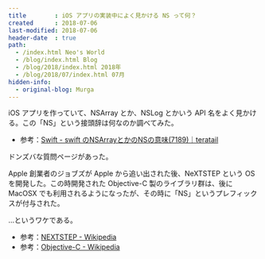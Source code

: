```yaml
---
title        : iOS アプリの実装中によく見かける NS って何？
created      : 2018-07-06
last-modified: 2018-07-06
header-date  : true
path:
  - /index.html Neo's World
  - /blog/index.html Blog
  - /blog/2018/index.html 2018年
  - /blog/2018/07/index.html 07月
hidden-info:
  - original-blog: Murga
---
```


iOS アプリを作っていて、NSArray とか、NSLog とかいう API 名をよく見かける。この「NS」という接頭辞は何なのか調べてみた。

- 参考：[Swift - swift のNSArrayとかのNSの意味(7189)｜teratail](https://teratail.com/questions/7189)

ドンズバな質問ページがあった。

Apple 創業者のジョブズが Apple から追い出された後、NeXTSTEP という OS を開発した。この時開発された Objective-C 製のライブラリ群は、後に MacOSX でも利用されるようになったが、その時に「NS」というプレフィックスが付与された。

…というワケである。

- 参考：[NEXTSTEP - Wikipedia](https://ja.wikipedia.org/wiki/NEXTSTEP)
- 参考：[Objective-C - Wikipedia](https://ja.wikipedia.org/wiki/Objective-C)
